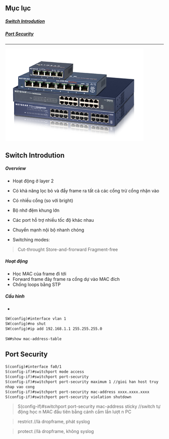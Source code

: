 ## Mục lục

##### [Switch Introdution](#1)

##### [Port Security](#2)

-------


![](https://github.com/trung10/CCNA/blob/master/Lv7/Pictures/switch.png)

<a name = "1"></a>
## Switch Introdution

##### Overview

* Hoạt động ở layer 2
* Có khả năng lọc bỏ và đẩy frame ra tất cả các cổng trừ cổng nhận vào
* Có nhiều cổng (so với bright)
* Bộ nhớ đệm khung lớn
* Các port hỗ trợ nhiều tốc độ khác nhau
* Chuyển mạnh nội bộ nhanh chóng 

* Switching modes:

> Cut-throught
> Store-and-frorward
> Fragment-free

##### Hoạt động

* Học MAC của frame đi tới
* Forward frame đảy frame ra cổng dự vào MAC đích
* Chống loops bằng STP



##### Cấu hình

* 

````
SW(config)#interface vlan 1
SW(config)#no shut
SW(config)#ip add 192.168.1.1 255.255.255.0

SW#show mac-address-table
````

<a name = "2"></a>
## Port Security

````
S(config)#interface fa0/1
S(config-if)#switchport mode access
S(config-if)#switchport port-security
S(config-if)#switchport port-security maximum 1 //gioi han host truy nhap vao cong
S(config-if)#switchport port-security mac-address xxxx.xxxx.xxxx
S(config-if)#switchport port-security violation shutdown
````


> S(config-if)#switchport port-security mac-address sticky //switch tự động học n MAC đầu tiên bằng cánh cắm lần lượt n PC

> restrict //là dropframe, phát syslog

> protect //là dropframe, không syslog